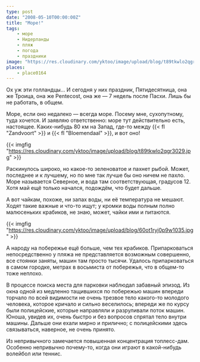 ```yaml
---
type: post
date: "2008-05-10T00:00:00Z"
title: "Море!"
tags:
    - море
    - Нидерланды
    - пляж
    - погода
    - праздники
image: "https://res.cloudinary.com/yktoo/image/upload/blog/t89tkwlo2qgr3029.jpg"
places:
    - place0164
---
```


Ох уж эти голландцы… И сегодня у них праздник, Пятидесятница, она же Троица, она же Pentecost, она же — 7 недель после Пасхи. Лишь бы не работать, в общем.

Море, если оно недалеко — всегда море. Посему мне, сухопутному, туда хочется. И заявляю ответственно: море тут действительно есть, настоящее. Каких-нибудь 80&nbsp;км на Запад, где-то между {{< fl "Zandvoort" >}} и {{< fl "Bloemendaal" >}}, и вот оно!

<!--more-->

{{< imgfig "https://res.cloudinary.com/yktoo/image/upload/blog/t89tkwlo2qgr3029.jpg" >}}

Раскинулось широко, но какое-то зеленоватое и пахнет рыбой. Может, последнее и к лучшему, но по мне так лучше бы оно ничем не пахло. Море называется Северное, и вода там соответствующая, градусов 12. Хотя май ещё только начался, подождём, что будет дальше.

А вот чайкам, похоже, ни запах воды, ни её температура не мешают. Ходят такие важные и что-то ищут; у кромки воды полным полно малюсеньких крабиков, не знаю, может, чайки ими и питаются.

{{< imgfig "https://res.cloudinary.com/yktoo/image/upload/blog/60ot1ryj0p9w1035.jpg" >}}

А народу на побережье ещё больше, чем тех крабиков. Припарковаться непосредственно у пляжа не представляется возможным совершенно, все стоянки заняты, машин там просто тысячи. Удалось припарковаться в самом городке, метрах в восьмиста от побережья, что в общем-то тоже неплохо.

В процессе поиска места для парковки наблюдал забавный эпизод. Из окна одной из медленно тащившихся по побережью машин впереди торчало по всей видимости не очень трезвое тело какого-то молодого человека, которое кричало и сильно веселилось; впереди же по курсу были полицейские, которые направляли и разруливали поток машин. Юноша, увидев их, очень быстро и без вопросов спрятал тело внутри машины. Дальше они ехали мирно и прилично; с полицейскими здесь связываться, наверное, не очень принято.

Из непривычного замечается повышенная концентрация топлесс-дам. Особенно непривычно почему-то, когда они играют в какой-нибудь волейбол или теннис.
